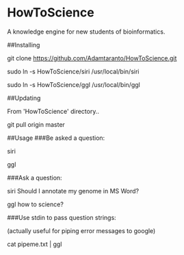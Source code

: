 # HowToScience
A knowledge engine for new students of bioinformatics.

##Installing

git clone https://github.com/Adamtaranto/HowToScience.git

sudo ln -s HowToScience/siri /usr/local/bin/siri

sudo ln -s HowToScience/ggl /usr/local/bin/ggl

##Updating

From 'HowToScience' directory..

git pull origin master

##Usage 
###Be asked a question:

siri

ggl

###Ask a question:

siri Should I annotate my genome in MS Word?

ggl how to science?

###Use stdin to pass question strings:

(actually useful for piping error messages to google)

cat pipeme.txt | ggl

